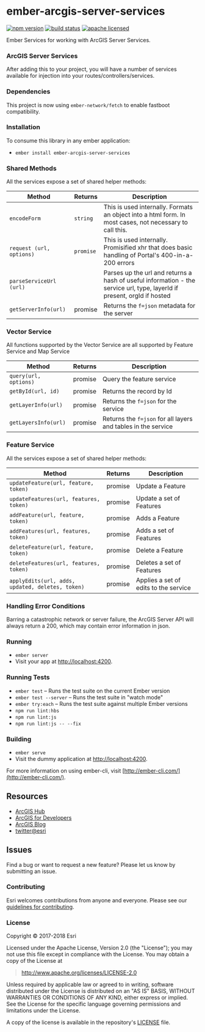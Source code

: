 # ember-arcgis-server-services

[![npm version][npm-img]][npm-url]
[![build status][travis-img]][travis-url]
[![apache licensed](https://img.shields.io/badge/license-Apache-green.svg?style=flat-square)](https://raw.githubusercontent.com/Esri/ember-arcgis-server-services/master/LICENSE)

[npm-img]: https://img.shields.io/npm/v/ember-arcgis-server-services.svg?style=flat-square
[npm-url]: https://www.npmjs.com/package/ember-arcgis-server-services
[travis-img]: https://img.shields.io/travis/Esri/ember-arcgis-server-services/master.svg?style=flat-square
[travis-url]: https://travis-ci.org/Esri/ember-arcgis-server-services


Ember Services for working with ArcGIS Server Services.

### ArcGIS Server Services
After adding this to your project, you will have a number of services available for injection into your routes/controllers/services.

### Dependencies
This project is now using `ember-network/fetch` to enable fastboot compatibility.

### Installation
To consume this library in any ember application:
* `ember install ember-arcgis-server-services`

### Shared Methods
All the services expose a set of shared helper methods:

| Method |  Returns |Description |
| --- | --- | --- |
| `encodeForm` | `string` | This is used internally. Formats an object into a html form. In most cases, not necessary to call this.|
| `request (url, options)` | `promise` | This is used internally. Promisified xhr that does basic handling of Portal's 400-in-a-200 errors |
| `parseServiceUrl (url)` | | Parses up the url and returns a hash of useful information - the service url, type, layerId if present, orgId if hosted |
| `getServerInfo(url)` | promise | Returns the `f=json` metadata for the server |

### Vector Service
All functions supported by the Vector Service are all supported by Feature Service and Map Service

| Method |  Returns |Description |
| --- | --- | --- |
| `query(url, options)` | promise | Query the feature service |
| `getById(url, id)` | promise | Returns the record by Id |
| `getLayerInfo(url)` | promise | Returns the `f=json` for the service |
| `getLayersInfo(url)` | promise | Returns the `f=json` for all layers and tables in the service |

### Feature Service
All the services expose a set of shared helper methods:

| Method |  Returns |Description |
| --- | --- | --- |
| `updateFeature(url, feature, token)` | promise | Update a Feature |
| `updateFeatures(url, features, token)` | promise | Update a set of Features |
| `addFeature(url, feature, token)` | promise | Adds a Feature |
| `addFeatures(url, features, token)` | promise | Adds a set of Features |
| `deleteFeature(url, feature, token)` | promise | Delete a Feature |
| `deleteFeatures(url, features, token)` | promise | Deletes a set of Features |
| `applyEdits(url, adds, updated, deletes, token)` | promise | Applies a set of edits to the service |

### Handling Error Conditions
Barring a catastrophic network or server failure, the ArcGIS Server API will always return a 200, which may contain error information in json.

### Running

* `ember server`
* Visit your app at [http://localhost:4200](http://localhost:4200).

### Running Tests

* `ember test` – Runs the test suite on the current Ember version
* `ember test --server` – Runs the test suite in "watch mode"
* `ember try:each` – Runs the test suite against multiple Ember versions
* `npm run lint:hbs`
* `npm run lint:js`
* `npm run lint:js -- --fix`

### Building

* `ember serve`
* Visit the dummy application at [http://localhost:4200](http://localhost:4200).

For more information on using ember-cli, visit [http://ember-cli.com/](http://ember-cli.com/).

## Resources

* [ArcGIS Hub](http://doc.arcgis.com/en/hub/)
* [ArcGIS for Developers](https://developers.arcgis.com/)
* [ArcGIS Blog](http://blogs.esri.com/esri/arcgis/)
* [twitter@esri](http://twitter.com/esri)

## Issues

Find a bug or want to request a new feature?  Please let us know by submitting an issue.

### Contributing

Esri welcomes contributions from anyone and everyone. Please see our [guidelines for contributing](https://github.com/Esri/contributing/blob/master/CONTRIBUTING.md).

### License

Copyright &copy; 2017-2018 Esri

Licensed under the Apache License, Version 2.0 (the "License");
you may not use this file except in compliance with the License.
You may obtain a copy of the License at

> http://www.apache.org/licenses/LICENSE-2.0

Unless required by applicable law or agreed to in writing, software
distributed under the License is distributed on an "AS IS" BASIS,
WITHOUT WARRANTIES OR CONDITIONS OF ANY KIND, either express or implied.
See the License for the specific language governing permissions and
limitations under the License.

A copy of the license is available in the repository's [LICENSE](./LICENSE) file.
